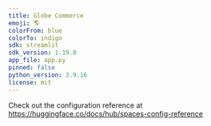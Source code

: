 ```yaml
---
title: Globe Commerce
emoji: 🌎
colorFrom: blue
colorTo: indigo
sdk: streamlit
sdk_version: 1.19.0
app_file: app.py
pinned: false
python_version: 3.9.16
license: mit
---
```


Check out the configuration reference at https://huggingface.co/docs/hub/spaces-config-reference
